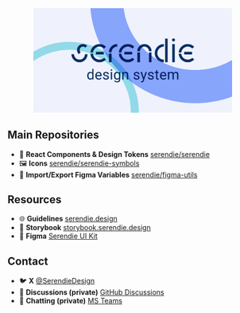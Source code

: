 <div align='center'>
<img src="https://github.com/serendie/.github/blob/main/profile/kv.png" alt="sds key visual" width='400px'/>   
</div>

## Main Repositories

- 📐 **React Components & Design Tokens** [serendie/serendie](https://github.com/serendie/serendie)
- 🖼️ **Icons** [serendie/serendie-symbols](https://github.com/serendie/serendie-symbols)
- 🧰 **Import/Export Figma Variables** [serendie/figma-utils](https://github.com/serendie/figma-utils)
   
## Resources

- 🌐 **Guidelines** [serendie.design](https://serendie.design)
- 📙 **Storybook** [storybook.serendie.design](https://storybook.serendie.design/)
- 🎨 **Figma** [Serendie UI Kit](https://www.figma.com/community/file/1433690846108785966/serendie-ui-kit)

## Contact

- 🐦️ **X** [@SerendieDesign](https://x.com/SerendieDesign)
- 🤝 **Discussions (private)** [GitHub Discussions](https://github.com/orgs/serendie/discussions)
- 💬 **Chatting (private)** [MS Teams](https://teams.microsoft.com/l/team/19%3ACZhxe0gHUo7G0d2KHtfTzPxauxH3lK_4WruQVWRWLFA1%40thread.tacv2/conversations?groupId=64fe7805-7354-4722-8e08-ae2b4ae60f20&tenantId=c5a75b62-4bff-4c96-a720-6621ce9978e5)

